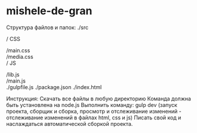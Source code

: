 # mishele-de-gran
Структура файлов и папок:
./src

/ CSS

/main.css  
/media.css  
/ JS

/lib.js  
/main.js  
./gulpfile.js
./package.json
./index.html

Инструкция:
Скачать все файлы в любую директорию
Команда должна быть установлена ​​на node.js
Выполнить команду: gulp dev (запуск проекта, сборщик и сборка, просмотр и отслеживание изменений - отслеживание изменений в файлах html, css и js)
Писать свой код и наслаждаться автоматической сборкой проекта.
